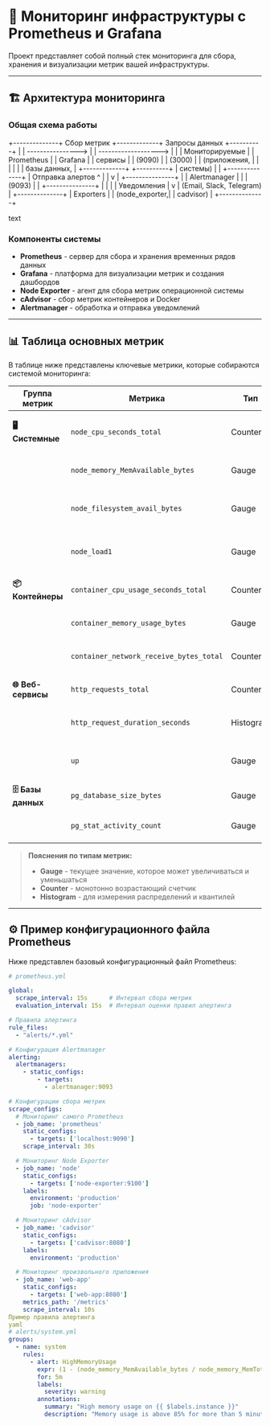 # 🚀 Мониторинг инфраструктуры с Prometheus и Grafana

Проект представляет собой полный стек мониторинга для сбора, хранения и визуализации метрик вашей инфраструктуры.

---

## 🏗️ Архитектура мониторинга

### Общая схема работы
+--------------+ Сбор метрик +-------------+ Запросы данных +----------+
| | ----------------> | | -------------------> | |
| Мониторируемые | | Prometheus | | Grafana |
| сервисы | | (9090) | | (3000) |
| (приложения, | | | | |
| базы данных, | +-------------+ +----------+
| системы) | |
+--------------+ | Отправка алертов
^ |
| v
| +---------------+
| | Alertmanager |
| | (9093) |
| +---------------+
| |
| | Уведомления
| v
| (Email, Slack, Telegram)
|
+--------------+
| Exporters |
| (node_exporter,|
| cadvisor) |
+--------------+

text

### Компоненты системы

- **Prometheus** - сервер для сбора и хранения временных рядов данных
- **Grafana** - платформа для визуализации метрик и создания дашбордов  
- **Node Exporter** - агент для сбора метрик операционной системы
- **cAdvisor** - сбор метрик контейнеров и Docker
- **Alertmanager** - обработка и отправка уведомлений

---

## 📊 Таблица основных метрик

В таблице ниже представлены ключевые метрики, которые собираются системой мониторинга:

| Группа метрик | Метрика | Тип | Описание |
|---------------|---------|-----|----------|
| **🖥️ Системные** | `node_cpu_seconds_total` | Counter | Суммарное время работы CPU по режимам |
| | `node_memory_MemAvailable_bytes` | Gauge | Доступная оперативная память |
| | `node_filesystem_avail_bytes` | Gauge | Свободное место на файловых системах |
| | `node_load1` | Gauge | Средняя загрузка системы за 1 минуту |
| **📦 Контейнеры** | `container_cpu_usage_seconds_total` | Counter | Использование CPU контейнерами |
| | `container_memory_usage_bytes` | Gauge | Использование памяти контейнерами |
| | `container_network_receive_bytes_total` | Counter | Входящий сетевой трафик |
| **🌐 Веб-сервисы** | `http_requests_total` | Counter | Общее количество HTTP запросов |
| | `http_request_duration_seconds` | Histogram | Время обработки HTTP запросов |
| | `up` | Gauge | Статус доступности сервиса (1=up, 0=down) |
| **🗄️ Базы данных** | `pg_database_size_bytes` | Gauge | Размер базы данных |
| | `pg_stat_activity_count` | Gauge | Количество активных подключений |

> **Пояснения по типам метрик:**
> - **Gauge** - текущее значение, которое может увеличиваться и уменьшаться
> - **Counter** - монотонно возрастающий счетчик
> - **Histogram** - для измерения распределений и квантилей

---

## ⚙️ Пример конфигурационного файла Prometheus

Ниже представлен базовый конфигурационный файл Prometheus:

```yaml
# prometheus.yml

global:
  scrape_interval: 15s      # Интервал сбора метрик
  evaluation_interval: 15s  # Интервал оценки правил алертинга

# Правила алертинга
rule_files:
  - "alerts/*.yml"

# Конфигурация Alertmanager
alerting:
  alertmanagers:
    - static_configs:
        - targets:
          - alertmanager:9093

# Конфигурации сбора метрик
scrape_configs:
  # Мониторинг самого Prometheus
  - job_name: 'prometheus'
    static_configs:
      - targets: ['localhost:9090']
    scrape_interval: 30s

  # Мониторинг Node Exporter
  - job_name: 'node'
    static_configs:
      - targets: ['node-exporter:9100']
    labels:
      environment: 'production'
      job: 'node-exporter'

  # Мониторинг cAdvisor
  - job_name: 'cadvisor'
    static_configs:
      - targets: ['cadvisor:8080']
    labels:
      environment: 'production'

  # Мониторинг произвольного приложения
  - job_name: 'web-app'
    static_configs:
      - targets: ['web-app:8080']
    metrics_path: '/metrics'
    scrape_interval: 10s
Пример правила алертинга
yaml
# alerts/system.yml
groups:
  - name: system
    rules:
      - alert: HighMemoryUsage
        expr: (1 - (node_memory_MemAvailable_bytes / node_memory_MemTotal_bytes)) * 100 > 85
        for: 5m
        labels:
          severity: warning
        annotations:
          summary: "High memory usage on {{ $labels.instance }}"
          description: "Memory usage is above 85% for more than 5 minutes"
